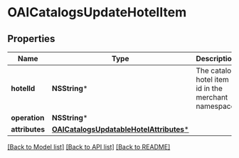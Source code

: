 # OAICatalogsUpdateHotelItem

## Properties
Name | Type | Description | Notes
------------ | ------------- | ------------- | -------------
**hotelId** | **NSString*** | The catalog hotel item id in the merchant namespace | 
**operation** | **NSString*** |  | 
**attributes** | [**OAICatalogsUpdatableHotelAttributes***](OAICatalogsUpdatableHotelAttributes.md) |  | 

[[Back to Model list]](../README.md#documentation-for-models) [[Back to API list]](../README.md#documentation-for-api-endpoints) [[Back to README]](../README.md)


